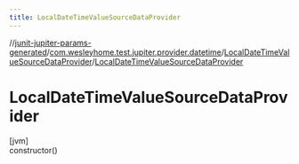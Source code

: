 ```yaml
---
title: LocalDateTimeValueSourceDataProvider
---
```

//[junit-jupiter-params-generated](../../../index.html)/[com.wesleyhome.test.jupiter.provider.datetime](../index.html)/[LocalDateTimeValueSourceDataProvider](index.html)/[LocalDateTimeValueSourceDataProvider](-local-date-time-value-source-data-provider.html)



# LocalDateTimeValueSourceDataProvider



[jvm]\
constructor()




